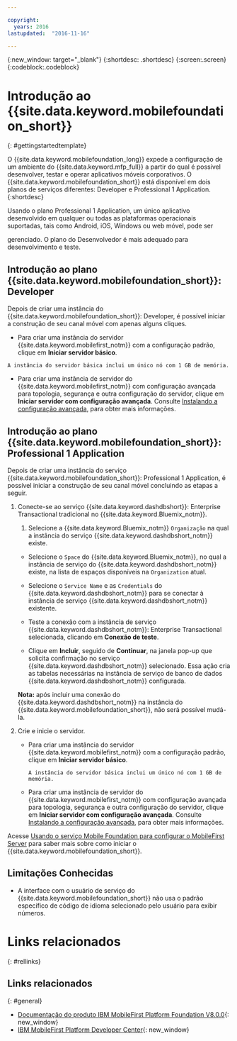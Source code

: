 ```yaml
---

copyright:
  years: 2016
lastupdated:  "2016-11-16"

---
```


{:new_window: target="_blank"}
{:shortdesc: .shortdesc}
{:screen:.screen}
{:codeblock:.codeblock}

# Introdução ao {{site.data.keyword.mobilefoundation_short}}
{: #gettingstartedtemplate}

O {{site.data.keyword.mobilefoundation_long}} expede a configuração de um ambiente do {{site.data.keyword.mfp_full}} a partir do qual é possível desenvolver, testar e operar aplicativos móveis corporativos. O {{site.data.keyword.mobilefoundation_short}} está disponível em dois planos de serviços diferentes: Developer e Professional 1 Application.
{:shortdesc}

<!-- The Professional 1 Application plan allows the {{site.data.keyword.mobilefoundation_short}} server to be deployed on a scalable container group.--> Usando o plano Professional 1 Application, um único aplicativo desenvolvido em qualquer ou todas as plataformas operacionais suportadas, tais como Android, iOS, Windows ou web móvel, pode ser
gerenciado. O plano do Desenvolvedor <!-- does not support {{site.data.keyword.mobilefoundation_short}} deployment on a container group with more than 1 node. This plan --> é mais adequado para desenvolvimento e teste.

## Introdução ao plano {{site.data.keyword.mobilefoundation_short}}: Developer

Depois de criar uma instância do {{site.data.keyword.mobilefoundation_short}}: Developer, é possível iniciar a construção de seu canal móvel com apenas alguns cliques.

*	Para criar uma instância do servidor {{site.data.keyword.mobilefirst_notm}} com a configuração padrão, clique em **Iniciar servidor básico**.

  `A instância do servidor básica inclui um único nó com 1 GB de memória.`

* Para criar uma instância de servidor do {{site.data.keyword.mobilefirst_notm}} com configuração avançada para topologia, segurança e outra configuração do servidor, clique em **Iniciar servidor com configuração avançada**. Consulte [Instalando a configuração avançada](c_using_mfs_p1.html#using_mfs_advanced_p1), para obter mais informações.

## Introdução ao plano {{site.data.keyword.mobilefoundation_short}}: Professional 1 Application

Depois de criar uma instância do serviço {{site.data.keyword.mobilefoundation_short}}: Professional 1 Application, é possível iniciar a construção de seu canal móvel concluindo as etapas a seguir.

1.  Conecte-se ao serviço {{site.data.keyword.dashdbshort}}: Enterprise Transactional tradicional no {{site.data.keyword.Bluemix_notm}}.

    1.  Selecione a {{site.data.keyword.Bluemix_notm}} `Organização` na qual a instância do serviço {{site.data.keyword.dashdbshort_notm}} existe.

    + Selecione o `Space` do
{{site.data.keyword.Bluemix_notm}}, no qual a instância de
serviço do {{site.data.keyword.dashdbshort_notm}} existe, na lista de espaços disponíveis na `Organization` atual.

    + Selecione o `Service Name` e as `Credentials` do {{site.data.keyword.dashdbshort_notm}} para se conectar à instância de serviço {{site.data.keyword.dashdbshort_notm}} existente.

    + Teste a conexão com a instância de serviço {{site.data.keyword.dashdbshort_notm}}: Enterprise Transactional selecionada, clicando em **Conexão de teste**.

    + Clique em **Incluir**, seguido de **Continuar**, na janela pop-up que solicita confirmação no serviço {{site.data.keyword.dashdbshort_notm}} selecionado. Essa ação cria as tabelas necessárias na instância de serviço de banco de dados {{site.data.keyword.dashdbshort_notm}} configurada.

    **Nota:** após incluir uma conexão do
{{site.data.keyword.dashdbshort_notm}} na instância do
{{site.data.keyword.mobilefoundation_short}}, não será possível
mudá-la.

2.  Crie e inicie o servidor.

    * Para criar uma instância do servidor {{site.data.keyword.mobilefirst_notm}} com a configuração padrão, clique em **Iniciar servidor básico**.

      `A instância do servidor básica inclui um único nó com 1 GB de memória.`

    * Para criar uma instância de servidor do {{site.data.keyword.mobilefirst_notm}} com configuração avançada para topologia, segurança e outra configuração do servidor, clique em **Iniciar servidor com configuração avançada**. Consulte [Instalando a configuração avançada](c_using_mfs_p2.html#using_mfs_advanced_p2), para obter mais informações.

Acesse [Usando o serviço Mobile Foundation para configurar o MobileFirst Server<!-- on IBM Containers-->](https://mobilefirstplatform.ibmcloud.com/tutorials/en/foundation/8.0/bluemix/using-mobile-foundation/) para saber mais sobre como iniciar o {{site.data.keyword.mobilefoundation_short}}.

##  Limitações Conhecidas

* A interface com o usuário de serviço do {{site.data.keyword.mobilefoundation_short}} não usa o padrão específico de código de idioma selecionado pelo usuário para exibir números.


# Links relacionados
{: #rellinks}

## Links relacionados
{: #general}

*	[Documentação do produto IBM MobileFirst Platform Foundation V8.0.0](https://www.ibm.com/support/knowledgecenter/SSHS8R_8.0.0/wl_welcome.html){: new_window}
*	[IBM MobileFirst Platform Developer Center](https://mobilefirstplatform.ibmcloud.com){: new_window}
